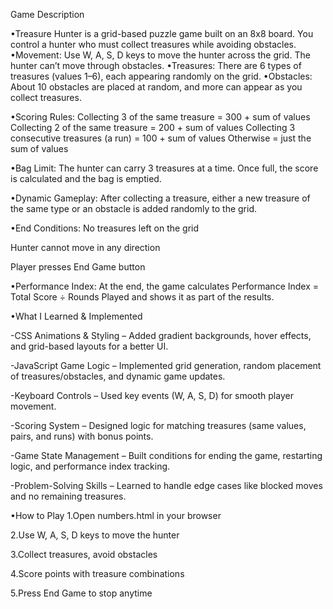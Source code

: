 Game Description

•Treasure Hunter is a grid-based puzzle game built on an 8x8 board. You control a hunter who must collect treasures while avoiding obstacles.
•Movement: Use W, A, S, D keys to move the hunter across the grid. The hunter can’t move through obstacles.
•Treasures: There are 6 types of treasures (values 1–6), each appearing randomly on the grid.
•Obstacles: About 10 obstacles are placed at random, and more can appear as you collect treasures.

•Scoring Rules:
Collecting 3 of the same treasure = 300 + sum of values
Collecting 2 of the same treasure = 200 + sum of values
Collecting 3 consecutive treasures (a run) = 100 + sum of values
Otherwise = just the sum of values

•Bag Limit: The hunter can carry 3 treasures at a time. Once full, the score is calculated and the bag is emptied.

•Dynamic Gameplay: After collecting a treasure, either a new treasure of the same type or an obstacle is added randomly to the grid.

•End Conditions:
No treasures left on the grid

Hunter cannot move in any direction

Player presses End Game button

•Performance Index: At the end, the game calculates Performance Index = Total Score ÷ Rounds Played and shows it as part of the results.

•What I Learned & Implemented

-CSS Animations & Styling – Added gradient backgrounds, hover effects, and grid-based layouts for a better UI.

-JavaScript Game Logic – Implemented grid generation, random placement of treasures/obstacles, and dynamic game updates.

-Keyboard Controls – Used key events (W, A, S, D) for smooth player movement.

-Scoring System – Designed logic for matching treasures (same values, pairs, and runs) with bonus points.

-Game State Management – Built conditions for ending the game, restarting logic, and performance index tracking.

-Problem-Solving Skills – Learned to handle edge cases like blocked moves and no remaining treasures.

•How to Play
1.Open numbers.html in your browser

2.Use W, A, S, D keys to move the hunter

3.Collect treasures, avoid obstacles

4.Score points with treasure combinations

5.Press End Game to stop anytime
